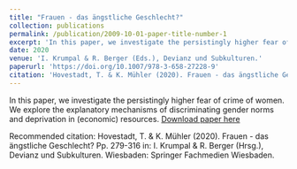 ```yaml
---
title: "Frauen - das ängstliche Geschlecht?"
collection: publications
permalink: /publication/2009-10-01-paper-title-number-1
excerpt: 'In this paper, we investigate the persistingly higher fear of crime of women.'
date: 2020
venue: 'I. Krumpal & R. Berger (Eds.), Devianz und Subkulturen.'
paperurl: 'https://doi.org/10.1007/978-3-658-27228-9'
citation: 'Hovestadt, T. & K. Mühler (2020). Frauen - das ängstliche Geschlecht? Pp. 279-316 in: I. Krumpal & R. Berger (Hrsg.), Devianz und Subkulturen. Wiesbaden: Springer Fachmedien Wiesbaden.[https://doi.org/10.1007/978-3-658-27228-9](https://doi.org/10.1007/978-3-658-27228-9)'
---
```

In this paper, we investigate the persistingly higher fear of crime of women. We explore the explanatory mechanisms of discriminating gender norms and deprivation in (economic) resources.
[Download paper here](https://doi.org/10.1007/978-3-658-27228-9)

Recommended citation: Hovestadt, T. & K. Mühler (2020). Frauen - das ängstliche Geschlecht? Pp. 279-316 in: I. Krumpal & R. Berger (Hrsg.), Devianz und Subkulturen. Wiesbaden: Springer Fachmedien Wiesbaden.
